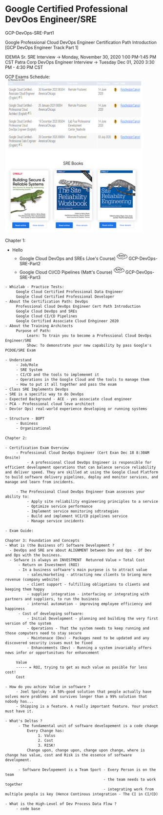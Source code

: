 # Google Certified Professional DevOos Engineer/SRE
GCP-DevOps-SRE-Part1

Google Professional Cloud DevOps Engineer Certification Path Introduction 
[GCP DevOps Engineer Track Part 1]

IDEMIA Sr. SRE Interview -> Monday, November 30, 2020 1:00 PM-1:45 PM CST
Patra Corp DevOps Engineer Interview -> Tuesday Dec 01, 2020 3:30 PM - 4:30 PM CST

GCP Exams Schedule:
<img src="https://github.com/cgpeanut/GCP-DevOps-SRE-Part1/blob/master/images/gcp-exams.png" alt="IMAGE ALT TEXT HERE" width="450" height="250" /></a>
<a href="https://landing.google.com/sre/books/" target="blank"><img src="https://github.com/cgpeanut/GCP-DevOps-SRE-Part1/blob/master/images/sre-books.png" alt="IMAGE ALT TEXT HERE" width="450" height="250" /></a>

Chapter 1: 
- Hello
     - Google Cloud DevOps and SREs (Joe's Course)
<a href="https://acloudguru.com/course/google-cloud-devops-and-sres-gcp-devops-engineer-track-part-2?_ga=2.153788856.1845187111.1605704963-222979442.1605704963"  target="_blank"><img src="https://github.com/cgpeanut/GCP-DevOps-SRE-Part1/blob/master/images/cloud.png" alt="IMAGE ALT TEXT HERE" width="35" height="25" /></a> GCP-DevOps-SRE-Part2 
     - Google Cloud CI/CD Pipelines (Matt's Course)
<a href="https://acloudguru.com/course/google-cloud-ci-cd-pipelines-gcp-devops-engineer-track-part-3?_ga=2.188878123.1845187111.1605704963-222979442.1605704963"  target="_blank"><img src="https://github.com/cgpeanut/GCP-DevOps-SRE-Part1/blob/master/images/cloud.png" alt="IMAGE ALT TEXT HERE" width="35" height="25" /></a> GCP-DevOps-SRE-Part3
```
- Whizlab - Practice Tests:
     Google Cloud Certified Professional Data Engineer
     Google Cloud Certified Professional Developer
- About the Certification Path: DevOps 
     Professional Cloud DevOps Engineer Cert Path Introduction
     Google Cloud DevOps and SREs
     Google Cloud CI/CD Pipelines
     Google Certified Associate Cloud Enhgineer 2020
- About the Training Architects
     Purpose of Path:
          Learn: To train you to become a Professional Cloud DevOps Engineer/SRE
          Show: To demonstrate your new capability by pass Google's PCDOE/SRE Exam

- Understand
     - Job/Role
     - SRE System
     - CI/CD and the tools to implemenmt it
     - Operations in the Google Cloud and the tools to manage them
     - How to put it all together and pass the exam
- Class SRE Implements DevOps
- SRE is a specific way to do DevOps
- Expected Background - ACE - yes associate cloud engineer
- PCA - Professional cloud leve architect
- Dev(or Ops) real-world experience developing or running systems

- Structure - BOPT
     - Business 
     - Organizational

Chapter 2:

- Certification Exam Overview
     - Professional Cloud DevOps Engineer (Cert Exan Dec 18 8:30AM Onsite)
          - A professional Cloud DevOps Engineer is responsible for efficient development operations that can balance service reliability and deliver speed. They are skilled at using the Google Cloud Platform to build software delivery pipelines, deploy and monitor services, and manage and learn from incidents.

     - The Professional Cloud DevOps Engineer Exam assesses your ability to:
          - Apply site reliability engineering principles to a service
          - Optimize service performance
          - Implement service monitoring sdtrategies
          - Build and implement VCI/CD pipelines service
          - Manage service incidents

- Exam Guide:

Chapter 3: Foundation and Concepts
- What is (the Business of) Software Development ?
  - DevOps and SRE are about ALIGNMENT between Dev and Ops - Of Dev and Ops with the business.
  - Sofware is always an INVESTMENT  Retunred Value > Total Cost
      - Return on Investment (ROI) 
      - In a business software's main purpose is to attract value
          - sales/marketing - attracting new clients to briong more revenue (company website)
          - client support - fulfilling obligations to clients and keeping them happy
          - supplier integration - interfacing or integrating with partners and suppliers, to run the business
          - internal automation - improving employee efficiency and happiness
      - Cost of developing software:
          - Initial Development - planning and building the very first version of the system
          - Operations - That the system needs to keep running and those computers need to stay secure
          - Maintenace (Dev) - Packages need to be updated and any discovered security issues must be fixed
          - Enhancements (Dev) - Running a system invariably offers news infor or opportunitues for enhancement

     Value
     ----- = ROI, trying to get as much value as posible for less cost!
     Cost 

- How do you achiev Value in software ?
     - Joel Spolsky - A 50%-good solution that people actually have solves more problems and survives longer than a 99% solution that nobody has...
     - Shipping is a feature. A really important feature. Your product must have it.

- What's Deltas ?
      - The fundamental unit of software developement is a code change
          Every Change has:
               1. Valus
               2. Cost
               3. RISK!
          Change upon, change upon, change upon change, where is change has value, cost and Risk is the essence of software development.

      - Software Devlopement is a Team Sport - Every Person is on the team
                                             - the team needs to work together
                                             - integrating work from multiple people is key (Hence Continous integration - The CI in CI/CD) 

- What is the High-Level of Dev Process Data Flow ?
     - code base 



